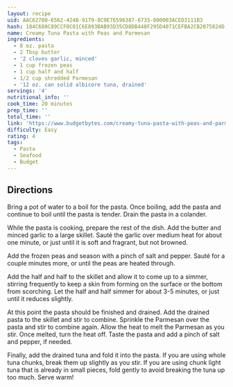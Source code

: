 ```yaml
---
layout: recipe
uid: AAC62780-6562-424B-9179-8C9E76596387-6735-000003ACED3111B3
hash: 184C680C89CCF0C01C6E893BAB93D35CD8DB448F295D4071CEFBA2CB2075824D
name: Creamy Tuna Pasta with Peas and Parmesan
ingredients:
  - 8 oz. pasta
  - 2 Tbsp butter
  - '2 cloves garlic, minced'
  - 1 cup frozen peas
  - 1 cup half and half
  - 1/2 cup shredded Parmesan
  - '12 oz. can solid albicore tuna, drained'
servings: '4'
nutritional_info: ''
cook_time: 20 minutes
prep_time: ''
total_time: ''
link: 'https://www.budgetbytes.com/creamy-tuna-pasta-with-peas-and-parmesan/'
difficulty: Easy
rating: 4
tags:
  - Pasta
  - Seafood
  - Budget
---
```


## Directions

Bring a pot of water to a boil for the pasta. Once boiling, add the pasta and continue to boil until the pasta is tender. Drain the pasta in a colander.

While the pasta is cooking, prepare the rest of the dish. Add the butter and minced garlic to a large skillet. Sauté the garlic over medium heat for about one minute, or just until it is soft and fragrant, but not browned.

Add the frozen peas and season with a pinch of salt and pepper. Sauté for a couple minutes more, or until the peas are heated through.

Add the half and half to the skillet and allow it to come up to a simmer, stirring frequently to keep a skin from forming on the surface or the bottom from scorching. Let the half and half simmer for about 3-5 minutes, or just until it reduces slightly.

At this point the pasta should be finished and drained. Add the drained pasta to the skillet and stir to combine. Sprinkle the Parmesan over the pasta and stir to combine again. Allow the heat to melt the Parmesan as you stir. Once melted, turn the heat off. Taste the pasta and add a pinch of salt and pepper, if needed.

Finally, add the drained tuna and fold it into the pasta. If you are using whole tuna chunks, break them up slightly as you stir. If you are using chunk light tuna that is already in small pieces, fold gently to avoid breaking the tuna up too much. Serve warm!
